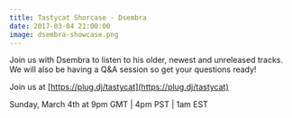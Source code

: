 ```yaml
---
title: Tastycat Shorcase - Dsembra
date: 2017-03-04 21:00:00
image: dsembra-showcase.png
---
```

Join us with Dsembra to listen to his older, newest and unreleased tracks. We will also be having a Q&A session so get your questions ready!

Join us at [https://plug.dj/tastycat](https://plug.dj/tastycat)

Sunday, March 4th at 9pm GMT | 4pm PST | 1am EST
